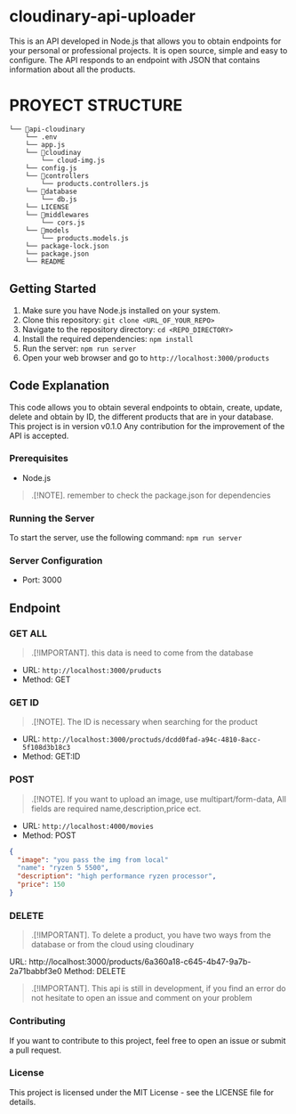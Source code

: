 # cloudinary-api-uploader

This is an API developed in Node.js that allows you to obtain endpoints for your personal or professional projects. It is open source, simple and easy to configure. The API responds to an endpoint with JSON that contains information about all the products.

# PROYECT STRUCTURE

```
└── 📁api-cloudinary
    └── .env
    └── app.js
    └── 📁cloudinay
        └── cloud-img.js
    └── config.js
    └── 📁controllers
        └── products.controllers.js
    └── 📁database
        └── db.js
    └── LICENSE
    └── 📁middlewares
        └── cors.js
    └── 📁models
        └── products.models.js
    └── package-lock.json
    └── package.json
    └── README
```

## Getting Started

1. Make sure you have Node.js installed on your system.
2. Clone this repository: `git clone <URL_OF_YOUR_REPO>`
3. Navigate to the repository directory: `cd <REPO_DIRECTORY>`
4. Install the required dependencies: `npm install`
5. Run the server: `npm run server`
6. Open your web browser and go to `http://localhost:3000/products`

## Code Explanation

This code allows you to obtain several endpoints to obtain, create, update, delete and obtain by ID, the different products that are in your database. This project is in version v0.1.0 Any contribution for the improvement of the API is accepted.

### Prerequisites

- Node.js

> .[!NOTE].
> remember to check the package.json for dependencies

### Running the Server

To start the server, use the following command: `npm run server`

### Server Configuration

- Port: 3000

## Endpoint

### GET ALL

> .[!IMPORTANT].
> this data is need to come from the database

- URL: `http://localhost:3000/pruducts`
- Method: GET

### GET ID

> .[!NOTE].
> The ID is necessary when searching for the product

- URL: `http://localhost:3000/proctuds/dcdd0fad-a94c-4810-8acc-5f108d3b18c3`
- Method: GET:ID

### POST

> .[!NOTE].
> If you want to upload an image, use multipart/form-data,
> All fields are required name,description,price ect.

- URL: `http://localhost:4000/movies`
- Method: POST

```json
{
  "image": "you pass the img from local"
  "name": "ryzen 5 5500",
  "description": "high performance ryzen processor",
  "price": 150
}
```

### DELETE

> .[!IMPORTANT].
> To delete a product, you have two ways from the database or from the cloud using cloudinary

URL: http://localhost:3000/products/6a360a18-c645-4b47-9a7b-2a71babbf3e0
Method: DELETE

> .[!IMPORTANT].
> This api is still in development, if you find an error do not hesitate to open an issue and comment on your problem

### Contributing

If you want to contribute to this project, feel free to open an issue or submit a pull request.

### License

This project is licensed under the MIT License - see the LICENSE file for details.
